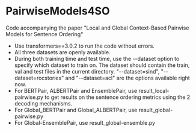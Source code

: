 # PairwiseModels4SO
Code accompanying the paper "Local and Global Context-Based Pairwise Models for Sentence Ordering"

- Use transformers==3.0.2 to run the code without errors. 
- All three datasets are openly available.
- During both training time and test time, use the --dataset option to specify which dataset to train on. The dataset should contain the train, val and test files in the current directory. "--dataset=sind", "--dataset=rocstories" and "--dataset=acl" are the options available right now.
- For BERTPair, ALBERTPair and EnsemblePair, use result_local-pairwise.py to get results on the sentence ordering metrics using the 2 decoding mechanisms.
- For Global_BERTPair and Global_ALBERTPair, use result_global-pairwise.py
- For Global-EnsemblePair, use result_global-ensemble.py

